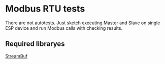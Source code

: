 # Modbus RTU tests

There are not autotests. Just sketch executing Master and Slave on single ESP device and run Modbus calls with checking results.

## Required libraryes
[StreamBuf](https://github.com/emelianov/StreamBuf)